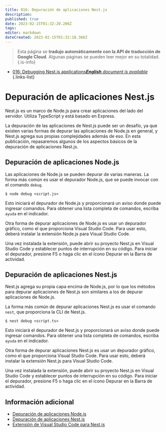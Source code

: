 ```yaml
---
title: 016: Depuración de aplicaciones Nest.js
description: 
published: true
date: 2023-02-15T01:32:20.206Z
tags: 
editor: markdown
dateCreated: 2023-02-15T01:32:18.366Z
---
```


> Esta página se **tradujo automáticamente con la API de traducción de Google Cloud**.
Algunas páginas se pueden leer mejor en su totalidad.{.is-info}



- [016: Debugging Nest.js applications***English** document is available*](/en/Knowledge-base/Nest-js/Learning/016-debugging-nest-js-applications)
{.links-list}


# Depuración de aplicaciones Nest.js

Nest.js es un marco de Node.js para crear aplicaciones del lado del servidor. Utiliza TypeScript y está basado en Express.

La depuración de las aplicaciones de Nest.js puede ser un desafío, ya que existen varias formas de depurar las aplicaciones de Node.js en general, y Nest.js agrega sus propias complejidades además de eso. En esta publicación, repasaremos algunos de los aspectos básicos de la depuración de aplicaciones Nest.js.

## Depuración de aplicaciones Node.js

Las aplicaciones de Node.js se pueden depurar de varias maneras. La forma más común es usar el depurador Node.js, que se puede invocar con el comando `debug`.

```
$ node debug <script.js>
```

Esto iniciará el depurador de Node.js y proporcionará un aviso donde puede ingresar comandos. Para obtener una lista completa de comandos, escriba `ayuda` en el indicador.

Otra forma de depurar aplicaciones de Node.js es usar un depurador gráfico, como el que proporciona Visual Studio Code. Para usar esto, deberá instalar la extensión Node.js para Visual Studio Code.

Una vez instalada la extensión, puede abrir su proyecto Nest.js en Visual Studio Code y establecer puntos de interrupción en su código. Para iniciar el depurador, presione F5 o haga clic en el ícono Depurar en la Barra de actividad.

## Depuración de aplicaciones Nest.js

Nest.js agrega su propia capa encima de Node.js, por lo que los métodos para depurar aplicaciones de Nest.js son similares a los de depurar aplicaciones de Node.js.

La forma más común de depurar aplicaciones Nest.js es usar el comando `nest`, que proporciona la CLI de Nest.js.

```
$ nest debug <script.ts>
```

Esto iniciará el depurador de Nest.js y proporcionará un aviso donde puede ingresar comandos. Para obtener una lista completa de comandos, escriba `ayuda` en el indicador.

Otra forma de depurar aplicaciones Nest.js es usar un depurador gráfico, como el que proporciona Visual Studio Code. Para usar esto, deberá instalar la extensión Nest.js para Visual Studio Code.

Una vez instalada la extensión, puede abrir su proyecto Nest.js en Visual Studio Code y establecer puntos de interrupción en su código. Para iniciar el depurador, presione F5 o haga clic en el ícono Depurar en la Barra de actividad.

## Información adicional

- [Depuración de aplicaciones Node.js](https://nodejs.org/en/docs/guides/debugging-getting-started/)
- [Depuración de aplicaciones Nest.js](https://docs.nestjs.com/cli/debug)
- [Extensión de Visual Studio Code para Nest.js](https://marketplace.visualstudio.com/items?itemName=nestjs.nest-cli)